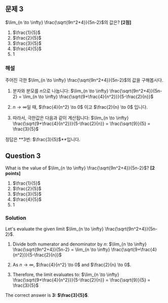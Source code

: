 

## 문제 3
$\lim_{n \to \infty} \frac{\sqrt{9n^2+4}}{5n-2}$의 값은? **[2점]**

1) $\frac{1}{5}$
2) $\frac{2}{5}$
3) $\frac{3}{5}$
4) $\frac{4}{5}$
5) 1

### 해설
주어진 극한 $\lim_{n \to \infty} \frac{\sqrt{9n^2+4}}{5n-2}$의 값을 구해봅시다.

1. 분자와 분모를 $n$으로 나눕니다:
   $\lim_{n \to \infty} \frac{\sqrt{9n^2+4}}{5n-2} = \lim_{n \to \infty} \frac{\sqrt{9+\frac{4}{n^2}}}{5-\frac{2}{n}}$

2. $n \to \infty$일 때, $\frac{4}{n^2} \to 0$ 이고 $\frac{2}{n} \to 0$ 입니다.

3. 따라서, 극한값은 다음과 같이 계산됩니다:
   $\lim_{n \to \infty} \frac{\sqrt{9+\frac{4}{n^2}}}{5-\frac{2}{n}} = \frac{\sqrt{9}}{5} = \frac{3}{5}$

정답은 **3번: $\frac{3}{5}$**입니다.

## Question 3
What is the value of $\lim_{n \to \infty} \frac{\sqrt{9n^2+4}}{5n-2}$? **[2 points]**

1) $\frac{1}{5}$
2) $\frac{2}{5}$
3) $\frac{3}{5}$
4) $\frac{4}{5}$
5) 1

### Solution
Let's evaluate the given limit $\lim_{n \to \infty} \frac{\sqrt{9n^2+4}}{5n-2}$.

1. Divide both numerator and denominator by $n$:
   $\lim_{n \to \infty} \frac{\sqrt{9n^2+4}}{5n-2} = \lim_{n \to \infty} \frac{\sqrt{9+\frac{4}{n^2}}}{5-\frac{2}{n}}$

2. As $n \to \infty$, $\frac{4}{n^2} \to 0$ and $\frac{2}{n} \to 0$.

3. Therefore, the limit evaluates to:
   $\lim_{n \to \infty} \frac{\sqrt{9+\frac{4}{n^2}}}{5-\frac{2}{n}} = \frac{\sqrt{9}}{5} = \frac{3}{5}$

The correct answer is **3: $\frac{3}{5}$**.